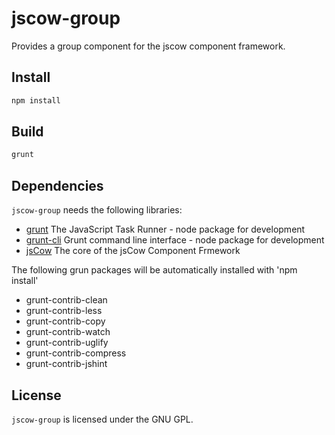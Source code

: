 # jscow-group
Provides a group component for the jscow component framework.

## Install

```sh
npm install
```

## Build

```sh
grunt
```

## Dependencies

`jscow-group` needs the following libraries:

* [grunt](https://www.npmjs.com/package/grunt) The JavaScript Task Runner - node package for development
* [grunt-cli](https://www.npmjs.com/package/grunt-cli) Grunt command line interface - node package for development
* [jsCow](https://github.com/jsCow/jsCow) The core of the jsCow Component Frmework

The following grun packages will be automatically installed with 'npm install'
* grunt-contrib-clean
* grunt-contrib-less
* grunt-contrib-copy
* grunt-contrib-watch
* grunt-contrib-uglify
* grunt-contrib-compress
* grunt-contrib-jshint
 

## License

`jscow-group` is licensed under the GNU GPL.
